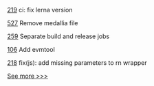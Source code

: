
[219](https://github.com/hyperledger/indy-vdr/pull/219) ci: fix lerna version

[527](https://github.com/hyperledger-labs/fabric-operations-console/pull/527) Remove medallia file

[259](https://github.com/hyperledger/firefly-cli/pull/259) Separate build and release jobs

[106](https://github.com/hyperledger/homebrew-besu/pull/106) Add evmtool

[218](https://github.com/hyperledger/indy-vdr/pull/218) fix(js): add missing parameters to rn wrapper


[See more >>>](https://start-here.hyperledger.org/pull-requests)
